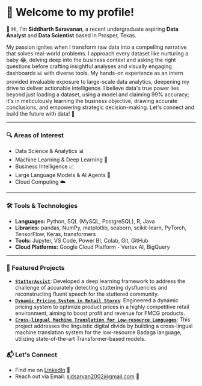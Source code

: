 # 👋 Welcome to my profile!

👋 Hi, I'm **Siddharth Saravanan**, a recent undergraduate aspiring **Data Analyst** and **Data Scientist** based in Prosper, Texas. 

My passion ignites when I transform raw data into a compelling narrative that solves real-world problems. I approach every dataset like nurturing a baby 😂, delving deep into the business context and asking the right questions before crafting insightful analyses and visually engaging dashboards 📊 with diverse tools. My hands-on experience as an intern provided invaluable exposure to large-scale data analytics, deepening my drive to deliver actionable intelligence. I believe data's true power lies beyond just loading a dataset, using a model and claiming 99% accuracy; it's in meticulously learning the business objective, drawing accurate conclusions, and empowering strategic decision-making. Let's connect and build the future with data! 🤝

---

### 🔍 Areas of Interest
-   Data Science & Analytics 📊
-   Machine Learning & Deep Learning 🧠
-   Business Intelligence 📈
-   Large Language Models & AI Agents 🤖
-   Cloud Computing ☁️
  
---

### 🛠️ Tools & Technologies
- **Languages:** Python, SQL (MySQL, PostgreSQL), R, Java
- **Libraries:** pandas, NumPy, matplotlib, seaborn, scikit-learn, PyTorch, TensorFlow, Keras, transformers
- **Tools:** Jupyter, VS Code, Power BI, Colab, Git, GitHub
- **Cloud Platforms:** Google Cloud Platform - Vertex AI, BigQuery

---
<!--
### 📌 Featured Projects
- [`canmanage`](https://github.com/Siddharth-Saravanan/canmanage): A full-stack task management app built as part of an academic project; deployed on Vercel
  
- [`Cross-lingual Translation`](https://github.com/Siddharth-Saravanan/Cross-lingual-Translation-using-Transformer-Models-English-and-Badaga): Transformer-based approach for English ↔ Badaga language translation
  
- [`Nand2Tetris Logic Simulation`](https://github.com/Siddharth-Saravanan/Simulation-of-Logic-Gates-using-Nand2Tetris-16-bit-HACK-CPU): Logic gate simulation using a 16-bit HACK CPU architecture

---
-->

### 📌 Featured Projects

-   **[`StutterAssist`](https://github.com/Siddharth-Saravanan/StutterAssist)**:
Developed a deep learning framework to address the challenge of accurately detecting stuttering dysfluencies and reconstructing fluent speech for the stuttered community.
-   **[`Dynamic Pricing System in Retail Stores`](https://github.com/Siddharth-Saravanan/Retail-Stores-Pricing-Optimization)**:
Engineered a dynamic pricing system to optimize product prices in a highly competitive retail environment, aiming to boost profit and revenue for FMCG products.
-   **[`Cross-lingual Machine Translation for Low-resource Languages`](https://github.com/Siddharth-Saravanan/Retail-Stores-Pricing-Optimization/blob/main/README.md)**:
This project addresses the linguistic digital divide by building a cross-lingual machine translation system for the low-resource Badaga language, utilizing state-of-the-art Transformer-based models.

### 📬 Let's Connect
- Find me on [LinkedIn](https://www.linkedin.com/in/sidsarvan/) 💼<!-- replace -->
- Reach out via Email: [sidsarvan2002@gmail.com](mailto:sidsarvan2002@gmail.com) 📧 <!-- replace -->
